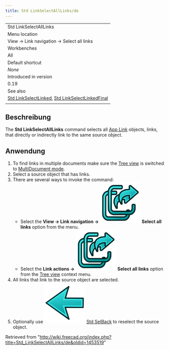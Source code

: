 ```yaml
---
title: Std LinkSelectAllLinks/de
---
```


|                                                                                                                                                           |
| --------------------------------------------------------------------------------------------------------------------------------------------------------- |
| Std LinkSelectAllLinks                                                                                                                                    |
| Menu location                                                                                                                                             |
| View → Link navigation → Select all links                                                                                                                 |
| Workbenches                                                                                                                                               |
| All                                                                                                                                                       |
| Default shortcut                                                                                                                                          |
| _None_                                                                                                                                                    |
| Introduced in version                                                                                                                                     |
| 0.19                                                                                                                                                      |
| See also                                                                                                                                                  |
| [Std LinkSelectLinked](/Std_LinkSelectLinked "Std LinkSelectLinked"), [Std LinkSelectLinkedFinal](/Std_LinkSelectLinkedFinal "Std LinkSelectLinkedFinal") |
|                                                                                                                                                           |

## Beschreibung

The **Std LinkSelectAllLinks** command selects all [App Link](/App_Link "App Link") objects, links, that directly or indirectly link to the same source object.

## Anwendung

1. To find links in multiple documents make sure the [Tree view](/Tree_view "Tree view") is switched to [MultiDocument mode](/Std_TreeMultiDocument "Std TreeMultiDocument").
2. Select a source object that has links.
3. There are several ways to invoke the command:
   - Select the **View → Link navigation → ![](/src/assets/images/Std_LinkSelectAllLinks.svg) Select all links** option from the menu.
   - Select the **Link actions → ![](/src/assets/images/Std_LinkSelectAllLinks.svg) Select all links** option from the [Tree view](/Tree_view "Tree view") context menu.
4. All links that link to the source object are selected.
5. Optionally use ![](/src/assets/images/Std_SelBack.svg) [Std SelBack](/Std_SelBack "Std SelBack") to reselect the source object.

Retrieved from "<http://wiki.freecad.org/index.php?title=Std_LinkSelectAllLinks/de&oldid=1453519>"
